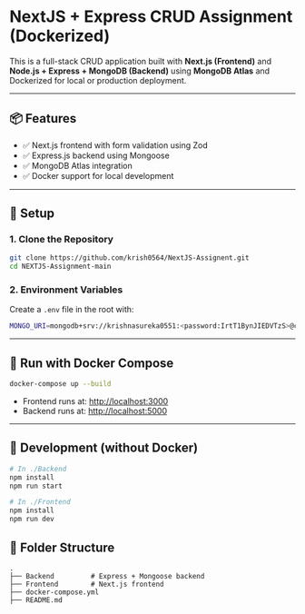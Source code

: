 # NextJS + Express CRUD Assignment (Dockerized)

This is a full-stack CRUD application built with **Next.js (Frontend)** and **Node.js + Express + MongoDB (Backend)** using **MongoDB Atlas** and Dockerized for local or production deployment.

---

## 📦 Features

- ✅ Next.js frontend with form validation using Zod
- ✅ Express.js backend using Mongoose
- ✅ MongoDB Atlas integration
- ✅ Docker support for local development

---

## 🔧 Setup

### 1. Clone the Repository

```bash
git clone https://github.com/krish0564/NextJS-Assignent.git
cd NEXTJS-Assignment-main
```

### 2. Environment Variables

Create a `.env` file in the root with:

```bash
MONGO_URI=mongodb+srv://krishnasureka0551:<password:IrtT1BynJIEDVTzS>@cluster0.gl5fbsb.mongodb.net/UserAssignment?retryWrites=true&w=majority&appName=Cluster0


```

---

## 🚀 Run with Docker Compose

```bash
docker-compose up --build
```

- Frontend runs at: [http://localhost:3000](http://localhost:3000)
- Backend runs at: [http://localhost:5000](http://localhost:5000)

---

## 🧪 Development (without Docker)

```bash
# In ./Backend
npm install
npm run start

# In ./Frontend
npm install
npm run dev
```

## 📁 Folder Structure

```
.
├── Backend         # Express + Mongoose backend
├── Frontend        # Next.js frontend
├── docker-compose.yml
├── README.md
```

